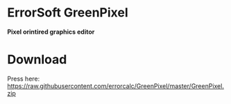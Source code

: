 # ErrorSoft GreenPixel
**Pixel orintired graphics editor**

# Download
Press here: https://raw.githubusercontent.com/errorcalc/GreenPixel/master/GreenPixel.zip
